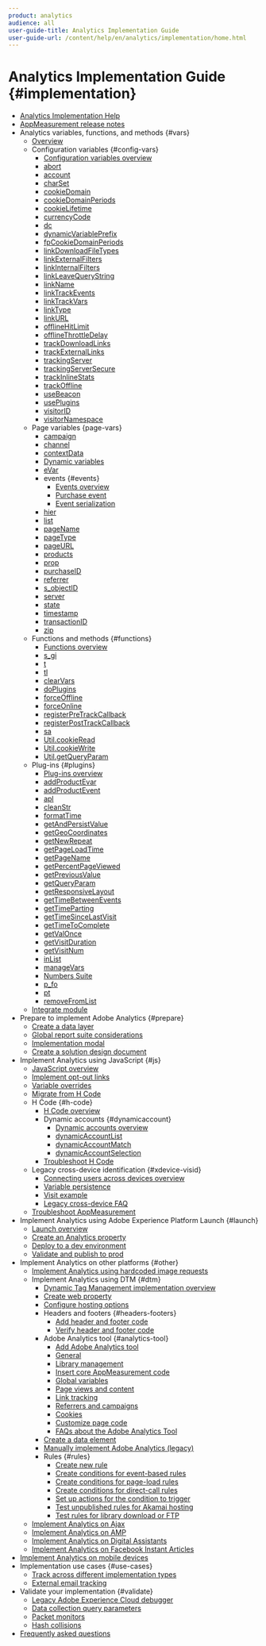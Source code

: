 ```yaml
---
product: analytics
audience: all
user-guide-title: Analytics Implementation Guide
user-guide-url: /content/help/en/analytics/implementation/home.html
---
```


# Analytics Implementation Guide {#implementation}

+ [Analytics Implementation Help](home.md)
+ [AppMeasurement release notes](appmeasurement-updates.md)
+ Analytics variables, functions, and methods {#vars}
  + [Overview](vars/overview.md)
  + Configuration variables {#config-vars}
    + [Configuration variables overview](vars/config-vars/configuration-variables.md)
    + [abort](vars/config-vars/abort.md)
    + [account](vars/config-vars/account.md)
    + [charSet](vars/config-vars/charset.md)
    + [cookieDomain](vars/config-vars/cookiedomain.md)
    + [cookieDomainPeriods](vars/config-vars/cookiedomainperiods.md)
    + [cookieLifetime](vars/config-vars/cookielifetime.md)
    + [currencyCode](vars/config-vars/currencycode.md)
    + [dc](vars/config-vars/dc.md)
    + [dynamicVariablePrefix](vars/config-vars/dynamicvariableprefix.md)
    + [fpCookieDomainPeriods](vars/config-vars/fpcookiedomainperiods.md)
    + [linkDownloadFileTypes](vars/config-vars/linkdownloadfiletypes.md)
    + [linkExternalFilters](vars/config-vars/linkexternalfilters.md)
    + [linkInternalFilters](vars/config-vars/linkinternalfilters.md)
    + [linkLeaveQueryString](vars/config-vars/linkleavequerystring.md)
    + [linkName](vars/config-vars/linkname.md)
    + [linkTrackEvents](vars/config-vars/linktrackevents.md)
    + [linkTrackVars](vars/config-vars/linktrackvars.md)
    + [linkType](vars/config-vars/linktype.md)
    + [linkURL](vars/config-vars/linkurl.md)
    + [offlineHitLimit](vars/config-vars/offlinehitlimit.md)
    + [offlineThrottleDelay](vars/config-vars/offlinethrottledelay.md)
    + [trackDownloadLinks](vars/config-vars/trackdownloadlinks.md)
    + [trackExternalLinks](vars/config-vars/trackexternallinks.md)
    + [trackingServer](vars/config-vars/trackingserver.md)
    + [trackingServerSecure](vars/config-vars/trackingserversecure.md)
    + [trackInlineStats](vars/config-vars/trackinlinestats.md)
    + [trackOffline](vars/config-vars/trackoffline.md)
    + [useBeacon](vars/config-vars/usebeacon.md)
    + [usePlugins](vars/config-vars/useplugins.md)
    + [visitorID](vars/config-vars/visitorid.md)
    + [visitorNamespace](vars/config-vars/visitornamespace.md)
  + Page variables {page-vars}
    + [campaign](vars/page-vars/campaign.md)
    + [channel](vars/page-vars/channel.md)
    + [contextData](vars/page-vars/contextdata.md)
    + [Dynamic variables](vars/page-vars/dynamic-variables.md)
    + [eVar](vars/page-vars/evar.md)
    + events {#events}
      + [Events overview](vars/page-vars/events/events-overview.md)
      + [Purchase event](vars/page-vars/events/event-purchase.md)
      + [Event serialization](vars/page-vars/events/event-serialization.md)
    + [hier](vars/page-vars/hier.md)
    + [list](vars/page-vars/list.md)
    + [pageName](vars/page-vars/pagename.md)
    + [pageType](vars/page-vars/pagetype.md)
    + [pageURL](vars/page-vars/pageurl.md)
    + [products](vars/page-vars/products.md)
    + [prop](vars/page-vars/prop.md)
    + [purchaseID](vars/page-vars/purchaseid.md)
    + [referrer](vars/page-vars/referrer.md)
    + [s_objectID](vars/page-vars/s-objectid.md)
    + [server](vars/page-vars/server.md)
    + [state](vars/page-vars/state.md)
    + [timestamp](vars/page-vars/timestamp.md)
    + [transactionID](vars/page-vars/transactionid.md)
    + [zip](vars/page-vars/zip.md)
  + Functions and methods {#functions}
    + [Functions overview](vars/functions/overview.md)
    + [s_gi](vars/functions/s-gi.md)
    + [t](vars/functions/t-method.md)
    + [tl](vars/functions/tl-method.md)
    + [clearVars](vars/functions/clearvars.md)
    + [doPlugins](vars/functions/doplugins.md)
    + [forceOffline](vars/functions/forceoffline.md)
    + [forceOnline](vars/functions/forceonline.md)
    + [registerPreTrackCallback](vars/functions/registerpretrackcallback.md)
    + [registerPostTrackCallback](vars/functions/registerposttrackcallback.md)
    + [sa](vars/functions/sa-method.md)
    + [Util.cookieRead](vars/functions/util-cookieread.md)
    + [Util.cookieWrite](vars/functions/util-cookiewrite.md)
    + [Util.getQueryParam](vars/functions/util-getqueryparam.md)
  + Plug-ins {#plugins}
    + [Plug-ins overview](vars/plugins/impl-plugins.md)
    + [addProductEvar](vars/plugins/addproductevar.md)
    + [addProductEvent](vars/plugins/addproductevent.md)
    + [apl](vars/plugins/apl.md)
    + [cleanStr](vars/plugins/cleanstr.md)
    + [formatTime](vars/plugins/formattime.md)
    + [getAndPersistValue](vars/plugins/getandpersistvalue.md)
    + [getGeoCoordinates](vars/plugins/getgeocoordinates.md)
    + [getNewRepeat](vars/plugins/getnewrepeat.md)
    + [getPageLoadTime](vars/plugins/getpageloadtime.md)
    + [getPageName](vars/plugins/getpagename.md)
    + [getPercentPageViewed](vars/plugins/getpercentpageviewed.md)
    + [getPreviousValue](vars/plugins/getpreviousvalue.md)
    + [getQueryParam](vars/plugins/getqueryparam.md)
    + [getResponsiveLayout](vars/plugins/getresponsivelayout.md)
    + [getTimeBetweenEvents](vars/plugins/gettimebetweenevents.md)
    + [getTimeParting](vars/plugins/gettimeparting.md)
    + [getTimeSinceLastVisit](vars/plugins/gettimesincelastvisit.md)
    + [getTimeToComplete](vars/plugins/gettimetocomplete.md)
    + [getValOnce](vars/plugins/getvalonce.md)
    + [getVisitDuration](vars/plugins/getvisitduration.md)
    + [getVisitNum](vars/plugins/getvisitnum.md)
    + [inList](vars/plugins/inlist.md)
    + [manageVars](vars/plugins/managevars.md)
    + [Numbers Suite](vars/plugins/numberssuite.md)
    + [p_fo](vars/plugins/p-fo.md)
    + [pt](vars/plugins/pt.md)
    + [removeFromList](vars/plugins/removefromlist.md)
  + [Integrate module](vars/integrate.md)
+ Prepare to implement Adobe Analytics {#prepare}
  + [Create a data layer](prepare/data-layer.md)
  + [Global report suite considerations](prepare/global-rs.md)
  + [Implementation modal](prepare/implementation-modal.md)
  + [Create a solution design document](prepare/solution-design.md)
+ Implement Analytics using JavaScript {#js}
  + [JavaScript overview](js/overview.md)
  + [Implement opt-out links](js/opt-out.md)
  + [Variable overrides](js/overrides.md)
  + [Migrate from H Code](js/migrate-from-hcode.md)
  + H Code {#h-code}
    + [H Code overview](js/h-code/overview.md)
    + Dynamic accounts {#dynamicaccount}
      + [Dynamic accounts overview](js/h-code/dynamicaccount/overview.md)
      + [dynamicAccountList](js/h-code/dynamicaccount/dynamicaccountlist.md)
      + [dynamicAccountMatch](js/h-code/dynamicaccount/dynamicaccountmatch.md)
      + [dynamicAccountSelection](js/h-code/dynamicaccount/dynamicaccountselection.md)
    + [Troubleshoot H Code](js/h-code/troubleshooting.md)
  + Legacy cross-device identification {#xdevice-visid}
    + [Connecting users across devices overview](js/xdevice-visid/xdevice-connecting.md)
    + [Variable persistence](js/xdevice-visid/variable-persistence.md)
    + [Visit example](js/xdevice-visid/visit-example.md)
    + [Legacy cross-device FAQ](js/xdevice-visid/xdevice-faq.md)
  + [Troubleshoot AppMeasurement](js/troubleshooting.md)
+ Implement Analytics using Adobe Experience Platform Launch {#launch}
  + [Launch overview](launch/overview.md)
  + [Create an Analytics property](launch/create-analytics-property.md)
  + [Deploy to a dev environment](launch/deploy-dev.md)
  + [Validate and publish to prod](launch/validate-publish-prod.md)
+ Implement Analytics on other platforms {#other}
  + [Implement Analytics using hardcoded image requests](other/hardcoded.md)
  + Implement Analytics using DTM {#dtm}
    + [Dynamic Tag Management implementation overview](other/dtm/dtm-implementation-overview.md)
    + [Create web property](other/dtm/t-create-web-property.md)
    + [Configure hosting options](other/dtm/t-configure-hosting.md)
    + Headers and footers {#headers-footers}
      + [Add header and footer code](other/dtm/c-headers-footers/t-header-footer-code.md)
      + [Verify header and footer code](other/dtm/c-headers-footers/t-verify-header-footer.md)
    + Adobe Analytics tool {#analytics-tool}
      + [Add Adobe Analytics tool](other/dtm/c-aa-tool/analytics-dtm.md)
      + [General](other/dtm/c-aa-tool/general-settings-analytics.md)
      + [Library management](other/dtm/c-aa-tool/library-management.md)
      + [Insert core AppMeasurement code](other/dtm/c-aa-tool/t-appmeasurement-code.md)
      + [Global variables](other/dtm/c-aa-tool/global-variables.md)
      + [Page views and content](other/dtm/c-aa-tool/pageviews-content.md)
      + [Link tracking](other/dtm/c-aa-tool/link-tracking.md)
      + [Referrers and campaigns](other/dtm/c-aa-tool/referrers-campaigns.md)
      + [Cookies](other/dtm/c-aa-tool/cookies-analytics.md)
      + [Customize page code](other/dtm/c-aa-tool/customize-page-code.md)
      + [FAQs about the Adobe Analytics Tool](other/dtm/c-aa-tool/dtm-faq.md)
    + [Create a data element](other/dtm/t-data-element.md)
    + [Manually implement Adobe Analytics (legacy)](other/dtm/t-analytics-deploy.md)
    + Rules {#rules}
      + [Create new rule](other/dtm/c-rules/t-rules-create.md)
      + [Create conditions for event-based rules](other/dtm/c-rules/t-rules-event-conditions.md)
      + [Create conditions for page-load rules](other/dtm/c-rules/t-rules-page-conditions.md)
      + [Create conditions for direct-call rules](other/dtm/c-rules/t-rules-direct-conditions.md)
      + [Set up actions for the condition to trigger](other/dtm/c-rules/t-rules-actions.md)
      + [Test unpublished rules for Akamai hosting](other/dtm/c-rules/t-test-rules-akamai.md)
      + [Test rules for library download or FTP](other/dtm/c-rules/t-test-rules-ftp.md)
  + [Implement Analytics on Ajax](other/ajax.md)
  + [Implement Analytics on AMP](other/amp.md)
  + [Implement Analytics on Digital Assistants](other/digital-assistants.md)
  + [Implement Analytics on Facebook Instant Articles](other/fb-instant-articles.md)
+ [Implement Analytics on mobile devices](mobile-device-sdk.md)
+ Implementation use cases {#use-cases}
  + [Track across different implementation types](use-cases/cross-type-implementation.md)
  + [External email tracking](use-cases/email-external.md)
+ Validate your implementation {#validate}
  + [Legacy Adobe Experience Cloud debugger](validate/debugger.md)
  + [Data collection query parameters](validate/query-parameters.md)
  + [Packet monitors](validate/packet-monitor.md)
  + [Hash collisions](validate/hash-collisions.md)
+ [Frequently asked questions](faq.md)
